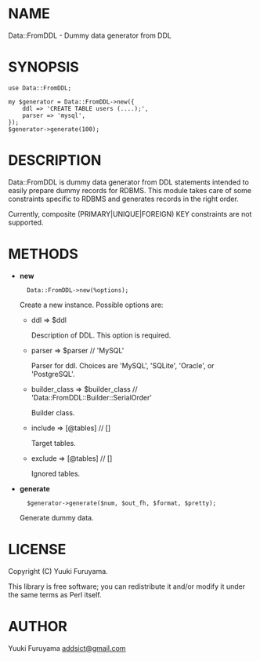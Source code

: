 # NAME

Data::FromDDL - Dummy data generator from DDL

# SYNOPSIS

    use Data::FromDDL;

    my $generator = Data::FromDDL->new({
        ddl => 'CREATE TABLE users (....);',
        parser => 'mysql',
    });
    $generator->generate(100);

# DESCRIPTION

Data::FromDDL is dummy data generator from DDL statements intended to easily prepare dummy records for RDBMS.
This module takes care of some constraints specific to RDBMS and generates records in the right order.

Currently, composite (PRIMARY|UNIQUE|FOREIGN) KEY constraints are not supported.

# METHODS

- **new**

        Data::FromDDL->new(%options);

    Create a new instance.
    Possible options are:

    - ddl => $ddl

        Description of DDL. This option is required.

    - parser => $parser // 'MySQL'

        Parser for ddl. Choices are 'MySQL', 'SQLite', 'Oracle', or 'PostgreSQL'.

    - builder\_class => $builder\_class // 'Data::FromDDL::Builder::SerialOrder'

        Builder class.

    - include => \[@tables\] // \[\]

        Target tables.

    - exclude => \[@tables\] // \[\]

        Ignored tables.

- **generate**

        $generator->generate($num, $out_fh, $format, $pretty);

    Generate dummy data.

# LICENSE

Copyright (C) Yuuki Furuyama.

This library is free software; you can redistribute it and/or modify
it under the same terms as Perl itself.

# AUTHOR

Yuuki Furuyama <addsict@gmail.com>
